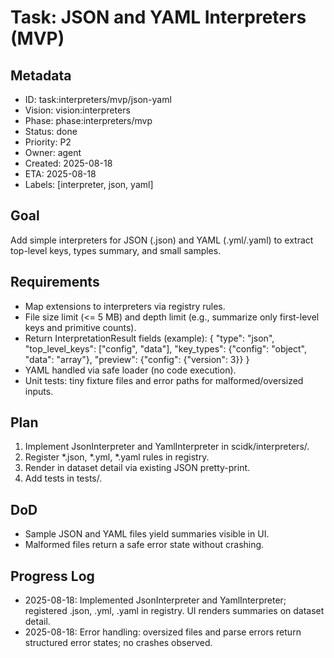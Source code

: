 # Task: JSON and YAML Interpreters (MVP)

## Metadata
- ID: task:interpreters/mvp/json-yaml
- Vision: vision:interpreters
- Phase: phase:interpreters/mvp
- Status: done
- Priority: P2
- Owner: agent
- Created: 2025-08-18
- ETA: 2025-08-18
- Labels: [interpreter, json, yaml]

## Goal
Add simple interpreters for JSON (.json) and YAML (.yml/.yaml) to extract top-level keys, types summary, and small samples.

## Requirements
- Map extensions to interpreters via registry rules.
- File size limit (<= 5 MB) and depth limit (e.g., summarize only first-level keys and primitive counts).
- Return InterpretationResult fields (example):
  {
    "type": "json",
    "top_level_keys": ["config", "data"],
    "key_types": {"config": "object", "data": "array"},
    "preview": {"config": {"version": 3}}
  }
- YAML handled via safe loader (no code execution).
- Unit tests: tiny fixture files and error paths for malformed/oversized inputs.

## Plan
1. Implement JsonInterpreter and YamlInterpreter in scidk/interpreters/.
2. Register *.json, *.yml, *.yaml rules in registry.
3. Render in dataset detail via existing JSON pretty-print.
4. Add tests in tests/.

## DoD
- Sample JSON and YAML files yield summaries visible in UI.
- Malformed files return a safe error state without crashing.

## Progress Log
- 2025-08-18: Implemented JsonInterpreter and YamlInterpreter; registered .json, .yml, .yaml in registry. UI renders summaries on dataset detail.
- 2025-08-18: Error handling: oversized files and parse errors return structured error states; no crashes observed.
